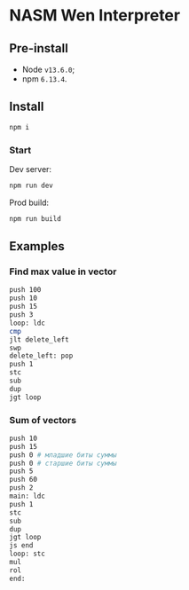 # NASM Wen Interpreter

## Pre-install

+ Node `v13.6.0`;
+ npm `6.13.4`.

## Install

```sh
npm i
```

### Start

Dev server:

```sh
npm run dev
```

Prod build:

```sh
npm run build
```

## Examples

### Find max value in vector

```sh
push 100
push 10
push 15
push 3
loop: ldc
cmp
jlt delete_left
swp
delete_left: pop
push 1
stc
sub
dup
jgt loop
```

### Sum of vectors

```sh
push 10
push 15
push 0 # младшие биты суммы
push 0 # старшие биты суммы
push 5
push 60
push 2
main: ldc
push 1
stc
sub
dup
jgt loop
js end
loop: stc
mul
rol
end:
```
